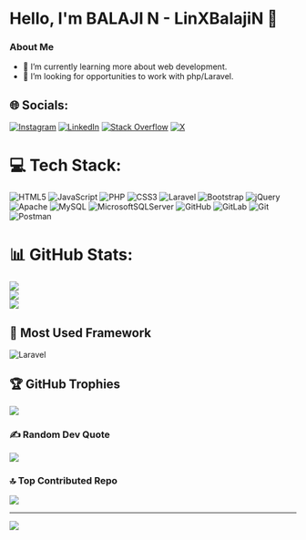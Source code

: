 # Hello, I'm BALAJI N - LinXBalajiN 👋

### About Me
- 🏫 I’m currently learning more about web development.
- 💼 I’m looking for opportunities to work with php/Laravel.

## 🌐 Socials:
[![Instagram](https://img.shields.io/badge/Instagram-%23E4405F.svg?logo=Instagram&logoColor=white)](https://instagram.com/bulletz_balajizz_official) [![LinkedIn](https://img.shields.io/badge/LinkedIn-%230077B5.svg?logo=linkedin&logoColor=white)](https://linkedin.com/in/LinXBalajiN) [![Stack Overflow](https://img.shields.io/badge/-Stackoverflow-FE7A16?logo=stack-overflow&logoColor=white)](https://stackoverflow.com/users/16657001) [![X](https://img.shields.io/badge/X-black.svg?logo=X&logoColor=white)](https://x.com/LinXBalajiN) 

# 💻 Tech Stack:
![HTML5](https://img.shields.io/badge/html5-%23E34F26.svg?style=for-the-badge&logo=html5&logoColor=white) ![JavaScript](https://img.shields.io/badge/javascript-%23323330.svg?style=for-the-badge&logo=javascript&logoColor=%23F7DF1E) ![PHP](https://img.shields.io/badge/php-%23777BB4.svg?style=for-the-badge&logo=php&logoColor=white) ![CSS3](https://img.shields.io/badge/css3-%231572B6.svg?style=for-the-badge&logo=css3&logoColor=white) ![Laravel](https://img.shields.io/badge/laravel-%23FF2D20.svg?style=for-the-badge&logo=laravel&logoColor=white) ![Bootstrap](https://img.shields.io/badge/bootstrap-%238511FA.svg?style=for-the-badge&logo=bootstrap&logoColor=white) ![jQuery](https://img.shields.io/badge/jquery-%230769AD.svg?style=for-the-badge&logo=jquery&logoColor=white) ![Apache](https://img.shields.io/badge/apache-%23D42029.svg?style=for-the-badge&logo=apache&logoColor=white) ![MySQL](https://img.shields.io/badge/mysql-4479A1.svg?style=for-the-badge&logo=mysql&logoColor=white) ![MicrosoftSQLServer](https://img.shields.io/badge/Microsoft%20SQL%20Server-CC2927?style=for-the-badge&logo=microsoft%20sql%20server&logoColor=white) ![GitHub](https://img.shields.io/badge/github-%23121011.svg?style=for-the-badge&logo=github&logoColor=white) ![GitLab](https://img.shields.io/badge/gitlab-%23181717.svg?style=for-the-badge&logo=gitlab&logoColor=white) ![Git](https://img.shields.io/badge/git-%23F05033.svg?style=for-the-badge&logo=git&logoColor=white) ![Postman](https://img.shields.io/badge/Postman-FF6C37?style=for-the-badge&logo=postman&logoColor=white)
# 📊 GitHub Stats:
![](https://github-readme-stats.vercel.app/api?username=LinXBalajiN&theme=dark&hide_border=false&include_all_commits=true&count_private=true)<br/>
![](https://github-readme-streak-stats.herokuapp.com/?user=LinXBalajiN&theme=dark&hide_border=false)<br/>
![](https://github-readme-stats.vercel.app/api/top-langs/?username=LinXBalajiN&theme=dark&hide_border=false&include_all_commits=true&count_private=true&layout=compact)
## 🔧 Most Used Framework

![Laravel](https://img.shields.io/badge/Laravel-FF2D55?style=flat&logo=laravel&logoColor=white)

## 🏆 GitHub Trophies
![](https://github-profile-trophy.vercel.app/?username=LinXBalajiN&theme=radical&no-frame=false&no-bg=true&margin-w=4)

### ✍️ Random Dev Quote
![](https://quotes-github-readme.vercel.app/api?type=horizontal&theme=radical)

### 🔝 Top Contributed Repo
![](https://github-contributor-stats.vercel.app/api?username=LinXBalajiN&limit=5&theme=dark&combine_all_yearly_contributions=true)

---
[![](https://visitcount.itsvg.in/api?id=LinXBalajiN&icon=0&color=0)](https://visitcount.itsvg.in)
